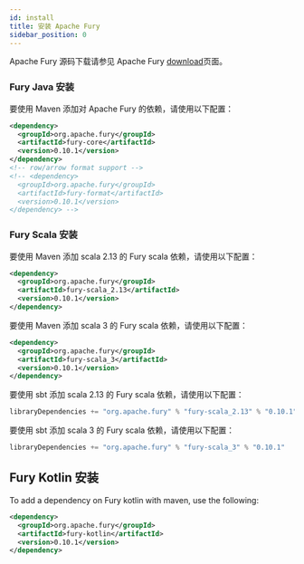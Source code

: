 ```yaml
---
id: install
title: 安装 Apache Fury
sidebar_position: 0
---
```


Apache Fury 源码下载请参见 Apache Fury [download](https://github.com/apache/fury/releases)页面。

### Fury Java 安装

要使用 Maven 添加对 Apache Fury 的依赖，请使用以下配置：

```xml
<dependency>
  <groupId>org.apache.fury</groupId>
  <artifactId>fury-core</artifactId>
  <version>0.10.1</version>
</dependency>
<!-- row/arrow format support -->
<!-- <dependency>
  <groupId>org.apache.fury</groupId>
  <artifactId>fury-format</artifactId>
  <version>0.10.1</version>
</dependency> -->
```

### Fury Scala 安装

要使用 Maven 添加 scala 2.13 的 Fury scala 依赖，请使用以下配置：

```xml
<dependency>
  <groupId>org.apache.fury</groupId>
  <artifactId>fury-scala_2.13</artifactId>
  <version>0.10.1</version>
</dependency>
```

要使用 Maven 添加 scala 3 的 Fury scala 依赖，请使用以下配置：

```xml
<dependency>
  <groupId>org.apache.fury</groupId>
  <artifactId>fury-scala_3</artifactId>
  <version>0.10.1</version>
</dependency>
```

要使用 sbt 添加 scala 2.13 的 Fury scala 依赖，请使用以下配置：

```sbt
libraryDependencies += "org.apache.fury" % "fury-scala_2.13" % "0.10.1"
```

要使用 sbt 添加 scala 3 的 Fury scala 依赖，请使用以下配置：

```sbt
libraryDependencies += "org.apache.fury" % "fury-scala_3" % "0.10.1"
```

## Fury Kotlin 安装

To add a dependency on Fury kotlin with maven, use the following:

```xml
<dependency>
  <groupId>org.apache.fury</groupId>
  <artifactId>fury-kotlin</artifactId>
  <version>0.10.1</version>
</dependency>
```
